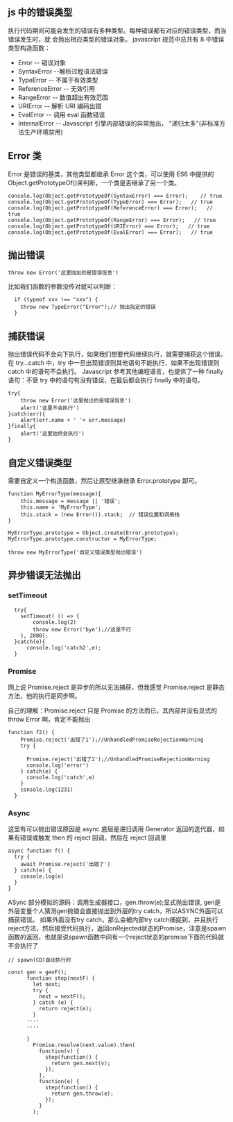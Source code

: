 ## js 中的错误类型

执行代码期间可能会发生的错误有多种类型。每种错误都有对应的错误类型，而当错误发生时，就 会抛出相应类型的错误对象。
javascript 规范中总共有 8 中错误类型构造函数：

- Error -- 错误对象
- SyntaxError --解析过程语法错误
- TypeError -- 不属于有效类型
- ReferenceError -- 无效引用
- RangeError -- 数值超出有效范围
- URIError -- 解析 URI 编码出错
- EvalError -- 调用 eval 函数错误
- InternalError -- Javascript 引擎内部错误的异常抛出， "递归太多"(非标准方法生产环境禁用)

## Error 类

Error 是错误的基类，其他类型都继承 Error 这个类，可以使用 ES6 中提供的 Object.getPrototypeOf()来判断，一个类是否继承了另一个类。

```
console.log(Object.getPrototypeOf(SyntaxError) === Error);    // true
console.log(Object.getPrototypeOf(TypeError) === Error);   // true
console.log(Object.getPrototypeOf(ReferenceError) === Error);   // true
console.log(Object.getPrototypeOf(RangeError) === Error);   // true
console.log(Object.getPrototypeOf(URIError) === Error);   // true
console.log(Object.getPrototypeOf(EvalError) === Error);   // true
```

## 抛出错误

```
throw new Error('这里抛出的是错误信息')
```

比如我们函数的参数没传对就可以判断：

```
  if (typeof xxx !== "xxx") {
    throw new TypeError("Error");// 抛出指定的错误
  }
```

## 捕获错误

抛出错误代码不会向下执行，如果我们想要代码继续执行，就需要捕获这个错误。
在 try…catch 中，try 中一旦出现错误则其他语句不能执行，如果不出现错误则 catch 中的语句不会执行。
Javascript 参考其他编程语言，也提供了一种 finally 语句：不管 try 中的语句有没有错误，在最后都会执行 finally 中的语句。

```
try{
    throw new Error('这里抛出的是错误信息')
    alert('这里不会执行')
}catch(err){
    alert(err.name + ' '+ err.message)
}finally{
    alert('这里始终会执行')
}
```

## 自定义错误类型

需要自定义一个构造函数，然后让原型继承继承 Error.prototype 即可。

```
function MyErrorType(message){
    this.message = message || '错误';
    this.name = 'MyErrorType';
    this.stack = (new Error()).stack;  // 错误位置和调用栈
}

MyErrorType.prototype = Object.create(Error.prototype);
MyErrorType.prototype.constructor = MyErrorType;

throw new MyErrorType('自定义错误类型抛出错误')
```

## 异步错误无法抛出

### setTimeout

```
  try{
    setTimeout( () => {
        console.log(2)
        throw new Error('bye');//这里不行
    }, 2000);
  }catch(e){
      console.log('catch2',e);
  }
```

### Promise

网上说 Promise.reject 是异步的所以无法捕获，但我感觉 Promise.reject 是静态方法，他的执行是同步啊。

自己的理解：Promise.reject 只是 Promise 的方法而已，其内部并没有显式的 throw Error 啊，肯定不能抛出

```
function f2() {
    Promise.reject('出错了1');//UnhandledPromiseRejectionWarning
    try {

      Promise.reject('出错了2');//UnhandledPromiseRejectionWarning
      console.log('error')
    } catch(e) {
      console.log('catch',e)
    }
    console.log(1231)
  }
```

### Async

这里有可以抛出错误原因是 async 底层是递归调用 Generator 返回的迭代器，如果有错误或触发 then 的 reject 回调，然后在 reject 回调里

```
async function f() {
  try {
    await Promise.reject('出错了')
  } catch(e) {
    console.log(e)
  }
}
```

ASync 部分模拟的源码：调用生成器接口，gen.throw(e);显式抛出错误,
gen是外层变量个人猜测gen抛错会直接抛出到外层的try catch，所以ASYNC外面可以捕获错误。
如果外面没有try catch，那么会被内部try catch捕捉到，并且执行reject方法，然后接受代码执行，返回onRejected状态的Promise，注意是spawn函数的返回，也就是说spawn函数中间有一个reject状态的promise下面的代码就不会执行了

```
// spawn(CO)自动执行时

const gen = genF();
      function step(nextF) {
        let next;
        try {
          next = nextF();
        } catch (e) {
          return reject(e);
        }
      ····
      ····

      }
        Promise.resolve(next.value).then(
          function(v) {
            step(function() {
              return gen.next(v);
            });
          },
          function(e) {
            step(function() {
              return gen.throw(e);
            });
          }
        );
```

